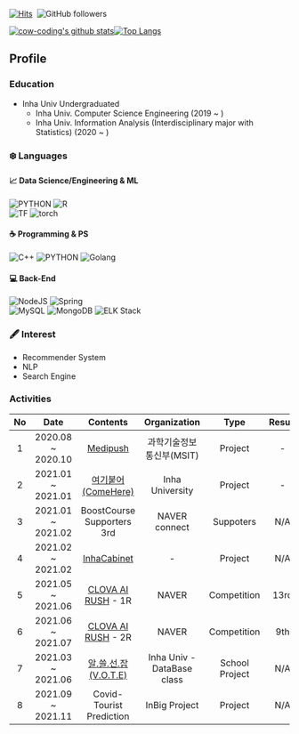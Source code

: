 [![Hits](https://hits.seeyoufarm.com/api/count/incr/badge.svg?url=https%3A%2F%2Fgithub.com%2Fcow-coding&count_bg=%232DD5B9&title_bg=%23555555&icon=github.svg&icon_color=%23E7E7E7&title=hits&edge_flat=false)](https://hits.seeyoufarm.com)&nbsp; ![GitHub followers](https://img.shields.io/github/followers/cow-coding?style=social)

[![cow-coding's github stats](https://github-readme-stats.vercel.app/api?username=cow-coding)](https://github.com/anuraghazra/github-readme-stats)[![Top Langs](https://github-readme-stats.vercel.app/api/top-langs/?username=cow-coding&exclude_repo=cow-coding.github.io&hide=Jupyter%20Notebook&langs_count=6&layout=compact)](https://github.com/anuraghazra/github-readme-stats)

## Profile
### Education
- Inha Univ Undergraduated
  - Inha Univ. Computer Science Engineering (2019 ~ )  
  - Inha Univ. Information Analysis (Interdisciplinary major with Statistics) (2020 ~ )

### :snowflake: Languages

#### :chart_with_upwards_trend: Data Science/Engineering & ML
![PYTHON](https://img.shields.io/badge/PYTHON-3776AB?style=plastic&logo=Python&logoColor=white) ![R](https://img.shields.io/badge/R-276DC3?style=plastic&logo=R&logoColor=white)   
![TF](https://img.shields.io/badge/TensorFlow-FF6F00?style=plastic&logo=tensorflow&logoColor=white) ![torch](https://img.shields.io/badge/Pytorch-EE4C2C?style=plastic&logo=pytorch&logoColor=white)

#### :coffee: Programming & PS
![C++](https://img.shields.io/badge/C++-00897B?style=plastic&logo=c%2B%2B&logoColor=white) ![PYTHON](https://img.shields.io/badge/PYTHON-3776AB?style=plastic&logo=Python&logoColor=white) ![Golang](https://img.shields.io/badge/Go-00ADD8?style=plastic&logo=Go&logoColor=white)  

#### :computer: Back-End
![NodeJS](https://img.shields.io/badge/NodeJS-339933?style=plastic&logo=node.js&logoColor=white) ![Spring](https://img.shields.io/badge/Spring-6DB33F?style=plastic&logo=Spring&logoColor=white)  
![MySQL](https://img.shields.io/badge/MySQL-4479A1?style=plastic&logo=MySQL&logoColor=white) ![MongoDB](https://img.shields.io/badge/MongoDB-47A248?style=plastic&logo=MongoDB&logoColor=white) ![ELK Stack](https://img.shields.io/badge/ELK-005571?style=plastic&logo=elastic%20stack&logoColor=white)

### 🖋️ Interest
- Recommender System
- NLP
- Search Engine

### Activities
| No 	|        Date       	|        Contents        	|  Organization 	|  Type 	|  Result 	|
|:--:	|:-----------------:	|:----------------------:	|:-------------:	|:-------------:	|:-------------:	|
|  1 	| 2020.08 ~ 2020.10 	|        [Medipush](https://github.com/Medipush)        	| 과학기술정보통신부(MSIT)  	| Project  	| -  	|
|  2 	| 2021.01 ~ 2021.01 	| [여기붙어(ComeHere)](https://github.com/cow-coding/ComeHere.git) 	| Inha University 	| Project  	| -  	|
|  3 	| 2021.01 ~ 2021.02 	| BoostCourse Supporters 3rd 	| NAVER connect 	| Suppoters  	| N/A  	|
|  4 	| 2021.02 ~ 2021.02 	| [InhaCabinet](https://github.com/cow-coding/Cabinet-Project)	| - 	| Project  	| N/A  	|
|  5 	| 2021.05 ~ 2021.06 	| [CLOVA AI RUSH](https://campaign.naver.com/clova_airush/) - 1R	| NAVER 	| Competition  	| 13rd  	|
|  6 	| 2021.06 ~ 2021.07 	| [CLOVA AI RUSH](https://campaign.naver.com/clova_airush/) - 2R	| NAVER 	| Competition  	| 9th 	|
|  7 	| 2021.03 ~ 2021.06 	| [알.쓸.선.잡 (V.O.T.E)](https://github.com/cow-coding/V.O.T.E)	| Inha Univ - DataBase class 	| School Project  	| N/A 	|
|  8 	| 2021.09 ~ 2021.11 	| Covid-Tourist Prediction	| InBig Project 	| Project  	| N/A 	|
